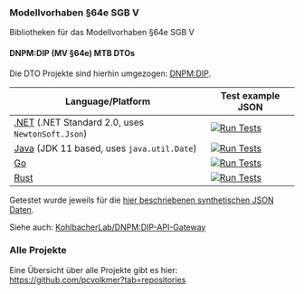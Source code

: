 ### Modellvorhaben §64e SGB V

Bibliotheken für das Modellvorhaben §64e SGB V

#### DNPM:DIP (MV §64e) MTB DTOs

Die DTO Projekte sind hierhin umgezogen: [DNPM:DIP](https://github.com/dnpm-dip).

| Language/Platform | Test example JSON |
| -------- | -------- |
| [.NET](https://github.com/dnpm-dip/mv64e-mtb-dto-dotnet) (.NET Standard 2.0, uses `NewtonSoft.Json`) | [![Run Tests](https://github.com/dnpm-dip/mv64e-mtb-dto-dotnet/actions/workflows/test.yml/badge.svg)](https://github.com/dnpm-dip/mv64e-mtb-dto-dotnet/actions/workflows/test.yml) |
| [Java](https://github.com/dnpm-dip/mv64e-mtb-dto-java) (JDK 11 based, uses `java.util.Date`) | [![Run Tests](https://github.com/dnpm-dip/mv64e-mtb-dto-java/actions/workflows/test.yml/badge.svg)](https://github.com/dnpm-dip/mv64e-mtb-dto-java/actions/workflows/test.yml) |
| [Go](https://github.com/dnpm-dip/mv64e-mtb-dto-go) | [![Run Tests](https://github.com/dnpm-dip/mv64e-mtb-dto-go/actions/workflows/test.yml/badge.svg)](https://github.com/dnpm-dip/mv64e-mtb-dto-go/actions/workflows/test.yml) |
| [Rust](https://github.com/dnpm-dip/mv64e-mtb-dto-rs) | [![Run Tests](https://github.com/dnpm-dip/mv64e-mtb-dto-rs/actions/workflows/test.yml/badge.svg)](https://github.com/dnpm-dip/mv64e-mtb-dto-rs/actions/workflows/test.yml) |

Getestet wurde jeweils für die [hier beschriebenen synthetischen JSON Daten](https://github.com/KohlbacherLab/dnpm-dip-api-gateway/blob/main/app/controllers/README.md).

Siehe auch: [KohlbacherLab/DNPM:DIP-API-Gateway](https://github.com/KohlbacherLab/dnpm-dip-api-gateway)

### Alle Projekte

Eine Übersicht über alle Projekte gibt es hier: https://github.com/pcvolkmer?tab=repositories
